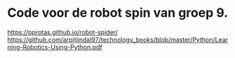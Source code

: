 # Code voor de robot spin van groep 9.
https://pprotas.github.io/robot-spider/
https://github.com/arpitjindal97/technology_books/blob/master/Python/Learning-Robotics-Using-Python.pdf
